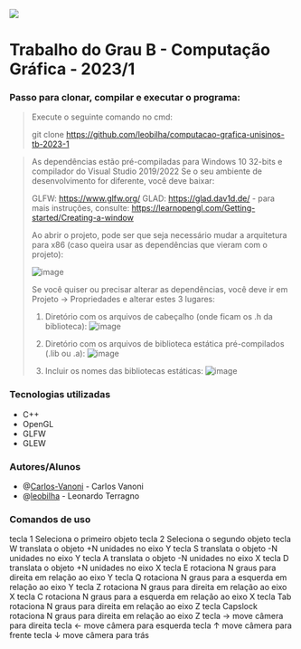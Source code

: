 ![](https://upload.wikimedia.org/wikipedia/pt/9/91/Lp_logo_unisinos.png)

# Trabalho do Grau B - Computação Gráfica - 2023/1

### Passo para clonar, compilar e executar o programa: 

> Execute o seguinte comando no cmd: 
> 
> git clone https://github.com/leobilha/computacao-grafica-unisinos-tb-2023-1
> 

>
>As dependências estão pré-compiladas para Windows 10 32-bits e compilador do Visual Studio 2019/2022
>Se o seu ambiente de desenvolvimento for diferente, você deve baixar:
>
> GLFW: https://www.glfw.org/
> GLAD: https://glad.dav1d.de/ - para mais instruções, consulte: https://learnopengl.com/Getting-started/Creating-a-window
>
> Ao abrir o projeto, pode ser que seja necessário mudar a arquitetura para x86 (caso queira usar as dependências que vieram com o projeto):
>
>![image](https://user-images.githubusercontent.com/2465857/128773364-4589fffe-57f9-4de2-acdf-7898abbaad8b.png)
>
>Se você quiser ou precisar alterar as dependências, você deve ir em Projeto -> Propriedades e alterar estes 3 lugares:
>
>1) Diretório com os arquivos de cabeçalho (onde ficam os .h da biblioteca): 
>![image](https://user-images.githubusercontent.com/2465857/128772404-13b3a1a4-fc71-4a93-9de1-1eb9cba05969.png)
>
>2) Diretório com os arquivos de biblioteca estática pré-compilados (.lib ou .a):
>![image](https://user-images.githubusercontent.com/2465857/128772735-d04bec8e-edcd-485f-a103-e66f1810cdad.png)
>
>3) Incluir os nomes das bibliotecas estáticas:
>![image](https://user-images.githubusercontent.com/2465857/128772961-04745bc6-ef1d-45b3-9aa7-a623d2af3065.png)


### Tecnologias utilizadas
* C++
* OpenGL
* GLFW
* GLEW

### Autores/Alunos 

* @[Carlos-Vanoni](https://github.com/Carlos-Vanoni) - Carlos Vanoni
* @[leobilha](https://github.com/leobilha) - Leonardo Terragno

### Comandos de uso

tecla 1	Seleciona o primeiro objeto
tecla 2	Seleciona o segundo objeto
tecla W	translata o objeto +N unidades no eixo Y
tecla S	translata o objeto -N unidades no eixo Y
tecla A	translata o objeto -N unidades no eixo X
tecla D	translata o objeto +N unidades no eixo X
tecla E	rotaciona N graus para direita em relação ao eixo Y
tecla Q	rotaciona N graus para a esquerda em relação ao eixo Y
tecla Z	rotaciona N graus para direita em relação ao eixo X
tecla C	rotaciona N graus para a esquerda em relação ao eixo X
tecla Tab	rotaciona N graus para direita em relação ao eixo Z
tecla Capslock rotaciona N graus para direita em relação ao eixo Z
tecla →	move câmera para direita
tecla ←	move câmera para esquerda
tecla ↑	move câmera para frente
tecla ↓	move câmera para trás
